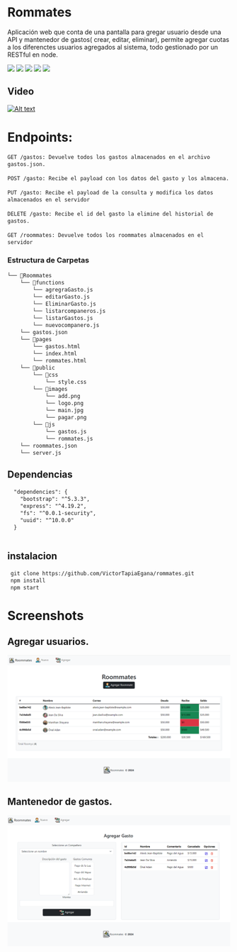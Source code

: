 
# Rommates

 Aplicación web que conta de una pantalla para gregar usuario desde una API  y mantenedor  de gastos( crear, editar, eliminar), permite agregar cuotas a los diferenctes usuarios agregados al sistema, todo gestionado por un  RESTful en node. 



![](https://img.shields.io/badge/Node.js-5FA04E.svg?style=for-the-badge&logo=nodedotjs&logoColor=white) ![](https://img.shields.io/badge/Express-000000.svg?style=for-the-badge&logo=Express&logoColor=white) ![](https://img.shields.io/badge/Bootstrap-7952B3.svg?style=for-the-badge&logo=Bootstrap&logoColor=white) ![](https://img.shields.io/badge/JavaScript-F7DF1E.svg?style=for-the-badge&logo=JavaScript&logoColor=black) ![](https://img.shields.io/badge/JSON-000000.svg?style=for-the-badge&logo=JSON&logoColor=white)


## Video
[![Alt text](https://img.youtube.com/vi/uJ3oxViqdrE/0.jpg)](https://www.youtube.com/watch?v=uJ3oxViqdrE)


# Endpoints:
```
GET /gastos: Devuelve todos los gastos almacenados en el archivo
gastos.json.

POST /gasto: Recibe el payload con los datos del gasto y los almacena.

PUT /gasto: Recibe el payload de la consulta y modifica los datos
almacenados en el servidor

DELETE /gasto: Recibe el id del gasto la elimine del historial de gastos.

GET /roommates: Devuelve todos los roommates almacenados en el servidor

```

### Estructura de Carpetas
```
└── 📁Roommates    
    └── 📁functions
        └── agregraGasto.js
        └── editarGasto.js
        └── EliminarGasto.js
        └── listarcompaneros.js
        └── listarGastos.js
        └── nuevocompanero.js
    └── gastos.json    
    └── 📁pages
        └── gastos.html
        └── index.html
        └── rommates.html
    └── 📁public
        └── 📁css
            └── style.css
        └── 📁images
            └── add.png
            └── logo.png
            └── main.jpg
            └── pagar.png
        └── 📁js
            └── gastos.js
            └── rommates.js    
    └── roommates.json
    └── server.js
```


## Dependencias
```
  "dependencies": {
    "bootstrap": "^5.3.3",
    "express": "^4.19.2",
    "fs": "^0.0.1-security",
    "uuid": "^10.0.0"
  }
  
```

## instalacion

```
 git clone https://github.com/VictorTapiaEgana/rommates.git
 npm install
 npm start
```
# Screenshots
## Agregar usuarios.
![](https://raw.githubusercontent.com/VictorTapiaEgana/rommates/master/github/main.png)

## Mantenedor de gastos.
![](https://raw.githubusercontent.com/VictorTapiaEgana/rommates/master/github/agregar.png)
